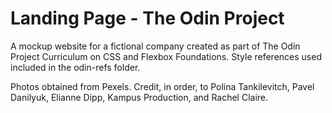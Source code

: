 # Landing Page - The Odin Project

A mockup website for a fictional company created as part of The Odin Project Curriculum on CSS and Flexbox Foundations. Style references used included in the odin-refs folder.

Photos obtained from Pexels. Credit, in order, to Polina Tankilevitch, Pavel Danilyuk, Elianne Dipp, Kampus Production, and Rachel Claire.